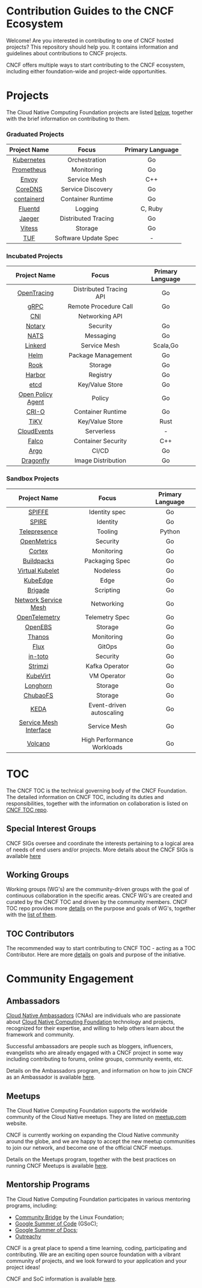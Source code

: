Contribution Guides to the CNCF Ecosystem
=========================================

Welcome! Are you interested in contributing to one of CNCF hosted projects? This repository should help you. It contains information and guidelines about contributions to CNCF projects.

CNCF offers multiple ways to start contributing to the CNCF ecosystem, including either foundation-wide and project-wide opportunities.

Projects
========

The Cloud Native Computing Foundation projects are listed [below](projects/README.md), together with the brief information on contributing to them.

### Graduated Projects

| Project Name                                | Focus                | Primary Language |
|:-------------------------------------------:|:--------------------:|:----------------:|
| [Kubernetes](projects/README.md#kubernetes) |    Orchestration     |        Go        |
| [Prometheus](projects/README.md#prometheus) |      Monitoring      |        Go        |
|      [Envoy](projects/README.md#envoy)      |     Service Mesh     |       C++        |
|    [CoreDNS](projects/README.md#coredns)    |  Service Discovery   |        Go        |
| [containerd](projects/README.md#containerd) |  Container Runtime   |        Go        |
|    [Fluentd](projects/README.md#fluentd)    |       Logging        |     C, Ruby      |
|     [Jaeger](projects/README.md#jaeger)     | Distributed Tracing  |        Go        |
|     [Vitess](projects/README.md#vitess)     |       Storage        |        Go        |
|        [TUF](projects/README.md#tuf)        | Software Update Spec |        \-        |

### Incubated Projects

| Project Name                                              | Focus                   | Primary Language |
|:---------------------------------------------------------:|:-----------------------:|:----------------:|
|       [OpenTracing](projects/README.md#opentracing)       | Distributed Tracing API |        Go        |
|              [gRPC](projects/README.md#grpc)              |  Remote Procedure Call  |        Go        |
|               [CNI](projects/README.md#cni)               |     Networking API      |                  |
|            [Notary](projects/README.md#notary)            |        Security         |        Go        |
|              [NATS](projects/README.md#nats)              |        Messaging        |        Go        |
|           [Linkerd](projects/README.md#linkerd)           |      Service Mesh       |     Scala,Go     |
|              [Helm](projects/README.md#helm)              |   Package Management    |        Go        |
|              [Rook](projects/README.md#rook)              |         Storage         |        Go        |
|            [Harbor](projects/README.md#harbor)            |        Registry         |        Go        |
|              [etcd](projects/README.md#etcd)              |     Key/Value Store     |        Go        |
| [Open Policy Agent](projects/README.md#open-policy-agent) |         Policy          |        Go        |
|             [CRI-O](projects/README.md#cri-o)             |    Container Runtime    |        Go        |
|              [TiKV](projects/README.md#tikv)              |     Key/Value Store     |       Rust       |
|       [CloudEvents](projects/README.md#cloudevents)       |       Serverless        |        \-        |
|             [Falco](projects/README.md#falco)             |   Container Security    |       C++        |
|              [Argo](projects/README.md#argo)              |          CI/CD          |        Go        |
|         [Dragonfly](projects/README.md#dragonfly)         |   Image Distribution    |        Go        |

### Sandbox Projects

| Project Name                                                        | Focus                      | Primary Language |
|:-------------------------------------------------------------------:|:--------------------------:|:----------------:|
|                 [SPIFFE](projects/README.md#spiffe)                 |       Identity spec        |        Go        |
|                  [SPIRE](projects/README.md#spire)                  |          Identity          |        Go        |
|           [Telepresence](projects/README.md#telepresence)           |          Tooling           |      Python      |
|            [OpenMetrics](projects/README.md#openmetrics)            |          Security          |        Go        |
|                 [Cortex](projects/README.md#cortex)                 |         Monitoring         |        Go        |
|             [Buildpacks](projects/README.md#buildpacks)             |       Packaging Spec       |        Go        |
|        [Virtual Kubelet](projects/README.md#virtual-kubelet)        |          Nodeless          |        Go        |
|               [KubeEdge](projects/README.md#kubeedge)               |            Edge            |        Go        |
|                [Brigade](projects/README.md#Brigade)                |         Scripting          |        Go        |
|   [Network Service Mesh](projects/README.md#network-service-mesh)   |         Networking         |        Go        |
|          [OpenTelemetry](projects/README.md#opentelemetry)          |       Telemetry Spec       |        Go        |
|                [OpenEBS](projects/README.md#openebs)                |          Storage           |        Go        |
|                 [Thanos](projects/README.md#thanos)                 |         Monitoring         |        Go        |
|                   [Flux](projects/README.md#flux)                   |           GitOps           |        Go        |
|                [in-toto](projects/README.md#in-toto)                |          Security          |        Go        |
|                [Strimzi](projects/README.md#strimzi)                |       Kafka Operator       |        Go        |
|               [KubeVirt](projects/README.md#kubevirt)               |        VM Operator         |        Go        |
|               [Longhorn](projects/README.md#longhorn)               |          Storage           |        Go        |
|               [ChubaoFS](projects/README.md#chubaofs)               |          Storage           |        Go        |
|                   [KEDA](projects/README.md#keda)                   |  Event-driven autoscaling  |        Go        |
| [Service Mesh Interface](projects/README.md#service-mesh-interface) |        Service Mesh        |        Go        |
|                [Volcano](projects/README.md#volcano)                | High Performance Workloads |        Go        |

TOC
===

The CNCF TOC is the technical governing body of the CNCF Foundation. The detailed information on CNCF TOC, including its duties and responsibilities, together with the information on collaboration is listed on [CNCF TOC repo](https://github.com/cncf/toc/).

Special Interest Groups
-----------------------

CNCF SIGs oversee and coordinate the interests pertaining to a logical area of needs of end users and/or projects. More details about the CNCF SIGs is available [here](https://github.com/cncf/toc/blob/master/sigs/cncf-sigs.md)

Working Groups
--------------

Working groups (WG's) are the community-driven groups with the goal of continuous collaboration in the specific areas. CNCF WG's are created and curated by the CNCF TOC and driven by the community members. CNCF TOC repo provides more [details](https://github.com/cncf/toc/tree/master/workinggroups#cncf-working-groups) on the purpose and goals of WG's, together with the [list of them](https://github.com/cncf/toc/blob/master/README.md#working-groups).

TOC Contributors
----------------

The recommended way to start contributing to CNCF TOC - acting as a TOC Contributor. Here are more [details](https://github.com/cncf/toc/blob/master/CONTRIBUTORS.md) on goals and purpose of the initiative.

Community Engagement
====================

Ambassadors
-----------

[Cloud Native Ambassadors](https://www.cncf.io/people/ambassadors/) (CNAs) are individuals who are passionate about [Cloud Native Computing Foundation](https://www.cncf.io/) technology and projects, recognized for their expertise, and willing to help others learn about the framework and community.

Successful ambassadors are people such as bloggers, influencers, evangelists who are already engaged with a CNCF project in some way including contributing to forums, online groups, community events, etc.

Details on the Ambassadors program, and information on how to join CNCF as an Ambassador is available [here](https://github.com/cncf/ambassadors).

Meetups
-------

The Cloud Native Computing Foundation supports the worldwide community of the Cloud Native meetups. They are listed on [meetup.com](https://www.meetup.com/pro/cncf/) website.

CNCF is currently working on expanding the Cloud Native community around the globe, and we are happy to accept the new meetup communities to join our network, and become one of the official CNCF meetups.

Details on the Meetups program, together with the best practices on running CNCF Meetups is available [here](https://github.com/cncf/meetups).

Mentorship Programs
-------------------

The Cloud Native Computing Foundation participates in various mentoring programs, including:

-	[Community Bridge](https://github.com/cncf/mentoring/tree/master/communitybridge) by the Linux Foundation;
-	[Google Summer of Code](https://github.com/cncf/mentoring/tree/master/summerofcode) (GSoC);
-	[Google Summer of Docs](https://github.com/cncf/mentoring/tree/master/seasonofdocs);
-	[Outreachy](https://github.com/cncf/mentoring/tree/master/outreachy)

CNCF is a great place to spend a time learning, coding, participating and contributing. We are an exciting open source foundation with a vibrant community of projects, and we look forward to your application and your project ideas!

CNCF and SoC information is available [here](https://github.com/cncf/soc/blob/master/README.md).
